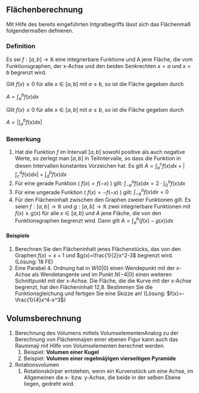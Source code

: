 ## Flächenberechnung

Mit Hilfe des bereits eingeführten Intgralbegriffs lässt sich das Flächenmaß folgendermaßen defnieren.

### Definition

Es sei $f:[a,b]\rightarrow\mathbb{R}$ eine integrierbare  Funktione und A jene Fläche, die vom Funktionsgraphen, der x-Achse und den beiden Senkrechten $x=a$ und $x=b$ begrenzt wird.

Gilt $f(x)\geq 0$ für alle $x\in [a,b]$ mit $a\leq b$, so ist die Fläche gegeben durch

$A=\int_a^b f(x) dx$

Gilt $f(x)\leq 0$ für alle $x\in [a,b]$ mit $a\leq b$, so ist die Fläche gegeben durch

$A=|\int_a^b f(x) dx |$

### Bemerkung

1. Hat die Funktion $f$ im Intervall $[a,b]$ sowohl positive als auch negative Werte, so zerlegt man $[a,b]$ in Teilintervalle, so dass die Funktion in diesen Intervallen konstantes Vorzeichen hat. Es gilt $A=\int_a^c f(x) dx+|\int_c^d f(x) dx|+\int_d^b f(x) dx$
2. Für eine gerade Funktion ( $f(x)=f(-x)$ ) gilt: $\int_{-a}^a f(x) dx =2\cdot\int_0^a f(x) dx$
3. Für eine ungerade Funktion ( $f(x)=-f(-x)$ ) gilt: $\int_{-a}^a f(x) dx = 0$
4. Für den Flächeninhalt zwischen den Graphen zweier Funktionen gilt. Es seien $f:[a, b]\rightarrow \mathbb{R}$ und $g:[a, b] \rightarrow\mathbb{R}$ zwei integrierbare Funktionen mit $f(x) \geq g(x)$ für alle $x\in[a,b]$ und $A$ jene Fläche, die von den Funktionsgraphen begrenzt wird. Dann gilt $A=\int_a^b (f(x)-g(x)) dx$

#### Beispiele

1. Berechnen Sie den Flächeninhalt jenes Flächenstücks, das von den Graphen $f(x)=x+1$ und $g(x)=\frac{1}{2}x^2-3$ begrenzt wird. (Lösung: 18 FE)
2. Eine Parabel 4. Ordnung hat in $W(0|0)$ einen Wendepunkt mit der x-Achse als Wendetangente und im Punkt $N(-4|0)$  einen weiteren Schnittpunkt mit der x-Achse. Die Fläche, die die Kurve mit der x-Achse begrenzt, hat den Flächeninhalt 12,8. Bestimmen Sie die Funktionsgleichung und fertigen Sie eine Skizze an! (Lösung: $f(x)=-\frac{1}{4}x^4-x^3$)

## Volumsberechnung

1. Berechnung des Volumens mittels VolumselementenAnalog zu der Berechnung von Flächenmaÿen einer ebenen Figur kann auch das Raummaÿ mit Hilfe von Volumselementen berechnet werden.
   1. Beispiel: **Volumen einer Kugel**
   2. Beispiel: **Volumen einer regelmäÿigen vierseitigen Pyramide**
2. Rotationsvolumen
   1. Rotationskörper entstehen, wenn ein Kurvenstück um eine Achse, im Allgemeinen die x- bzw. y-Achse, die beide in der selben Ebene liegen, gedreht wird.
